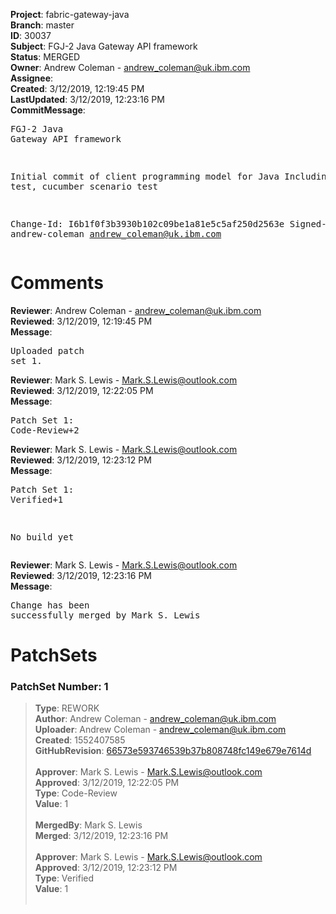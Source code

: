 <strong>Project</strong>: fabric-gateway-java<br><strong>Branch</strong>: master<br><strong>ID</strong>: 30037<br><strong>Subject</strong>: FGJ-2 Java Gateway API framework<br><strong>Status</strong>: MERGED<br><strong>Owner</strong>: Andrew Coleman - andrew_coleman@uk.ibm.com<br><strong>Assignee</strong>:<br><strong>Created</strong>: 3/12/2019, 12:19:45 PM<br><strong>LastUpdated</strong>: 3/12/2019, 12:23:16 PM<br><strong>CommitMessage</strong>:<br><pre>FGJ-2 Java Gateway API framework

Initial commit of client programming model for Java
Including JUnit test, cucumber scenario test

Change-Id: I6b1f0f3b3930b102c09be1a81e5c5af250d2563e
Signed-off-by: andrew-coleman <andrew_coleman@uk.ibm.com>
</pre><h1>Comments</h1><strong>Reviewer</strong>: Andrew Coleman - andrew_coleman@uk.ibm.com<br><strong>Reviewed</strong>: 3/12/2019, 12:19:45 PM<br><strong>Message</strong>: <pre>Uploaded patch set 1.</pre><strong>Reviewer</strong>: Mark S. Lewis - Mark.S.Lewis@outlook.com<br><strong>Reviewed</strong>: 3/12/2019, 12:22:05 PM<br><strong>Message</strong>: <pre>Patch Set 1: Code-Review+2</pre><strong>Reviewer</strong>: Mark S. Lewis - Mark.S.Lewis@outlook.com<br><strong>Reviewed</strong>: 3/12/2019, 12:23:12 PM<br><strong>Message</strong>: <pre>Patch Set 1: Verified+1

No build yet</pre><strong>Reviewer</strong>: Mark S. Lewis - Mark.S.Lewis@outlook.com<br><strong>Reviewed</strong>: 3/12/2019, 12:23:16 PM<br><strong>Message</strong>: <pre>Change has been successfully merged by Mark S. Lewis</pre><h1>PatchSets</h1><h3>PatchSet Number: 1</h3><blockquote><strong>Type</strong>: REWORK<br><strong>Author</strong>: Andrew Coleman - andrew_coleman@uk.ibm.com<br><strong>Uploader</strong>: Andrew Coleman - andrew_coleman@uk.ibm.com<br><strong>Created</strong>: 1552407585<br><strong>GitHubRevision</strong>: [66573e593746539b37b808748fc149e679e7614d](https://github.com/hyperledger/fabric-gateway-java/commit/66573e593746539b37b808748fc149e679e7614d)<br><br><strong>Approver</strong>: Mark S. Lewis - Mark.S.Lewis@outlook.com<br><strong>Approved</strong>: 3/12/2019, 12:22:05 PM<br><strong>Type</strong>: Code-Review<br><strong>Value</strong>: 1<br><br><strong>MergedBy</strong>: Mark S. Lewis<br><strong>Merged</strong>: 3/12/2019, 12:23:16 PM<br><br><strong>Approver</strong>: Mark S. Lewis - Mark.S.Lewis@outlook.com<br><strong>Approved</strong>: 3/12/2019, 12:23:12 PM<br><strong>Type</strong>: Verified<br><strong>Value</strong>: 1<br><br></blockquote>